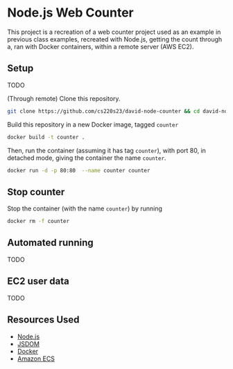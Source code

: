 # Node.js Web Counter

This project is a recreation of a web counter project used as an
example in previous class examples, recreated with Node.js, getting the count through a, ran with Docker containers, within a remote server (AWS EC2).

## Setup
TODO

(Through remote) Clone this repository.
``` bash
git clone https://github.com/cs220s23/david-node-counter && cd david-node-counter
```

Build this repository in a new Docker image, tagged `counter`
``` bash
docker build -t counter .
```
Then, run the container (assuming it has tag `counter`), with port 80, in detached mode, giving the container the name `counter`.
```bash
docker run -d -p 80:80  --name counter counter
```

## Stop counter
Stop the container (with the name `counter`) by running
```bash
docker rm -f counter
```

## Automated running
TODO

## EC2 user data
TODO

## Resources Used
- [Node.js](https://nodejs.org)
- [JSDOM](https://github.com/jsdom/jsdom)
- [Docker](https://docker.org)
- [Amazon ECS](https://aws.amazon.com/ecs/)

